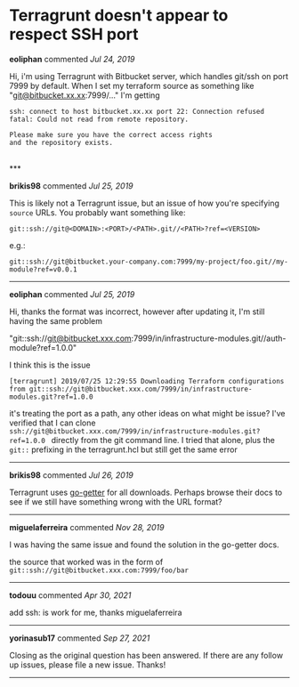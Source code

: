 # Terragrunt doesn't appear to respect SSH port

**eoliphan** commented *Jul 24, 2019*

Hi, i'm using Terragrunt with Bitbucket server, which handles git/ssh on port 7999 by default.  When I set my terraform source as something like "git@bitbucket.xx.xx:7999/..." I'm getting 

```
ssh: connect to host bitbucket.xx.xx port 22: Connection refused
fatal: Could not read from remote repository.

Please make sure you have the correct access rights
and the repository exists.

```

<br />
***


**brikis98** commented *Jul 25, 2019*

This is likely not a Terragrunt issue, but an issue of how you're specifying `source` URLs. You probably want something like:

```
git::ssh://git@<DOMAIN>:<PORT>/<PATH>.git//<PATH>?ref=<VERSION>
```

e.g.:

```
git::ssh://git@bitbucket.your-company.com:7999/my-project/foo.git//my-module?ref=v0.0.1
```
***

**eoliphan** commented *Jul 25, 2019*

Hi, thanks the format was incorrect, however after updating it, I'm still having the same problem

"git::ssh://git@bitbucket.xxx.com:7999/in/infrastructure-modules.git//auth-module?ref=1.0.0"

I think this is the issue
```
[terragrunt] 2019/07/25 12:29:55 Downloading Terraform configurations from git::ssh://git@bitbucket.xxx.com/7999/in/infrastructure-modules.git?ref=1.0.0 
```
it's treating the port as a path, any other ideas on what might be issue?  I've verified that I can clone  `ssh://git@bitbucket.xxx.com/7999/in/infrastructure-modules.git?ref=1.0.0 ` directly from the git command line.  I tried that alone, plus the `git::` prefixing in the terragrunt.hcl but still get the same error
***

**brikis98** commented *Jul 26, 2019*

Terragrunt uses [go-getter](https://github.com/hashicorp/go-getter) for all downloads. Perhaps browse their docs to see if we still have something wrong with the URL format?
***

**miguelaferreira** commented *Nov 28, 2019*

I was having the same issue and found the solution in the go-getter docs.

the source that worked was in the form of `git::ssh://git@bitbucket.xxx.com:7999/foo/bar`
***

**todouu** commented *Apr 30, 2021*

add ssh: is work for me, thanks miguelaferreira 
***

**yorinasub17** commented *Sep 27, 2021*

Closing as the original question has been answered. If there are any follow up issues, please file a new issue. Thanks!
***

